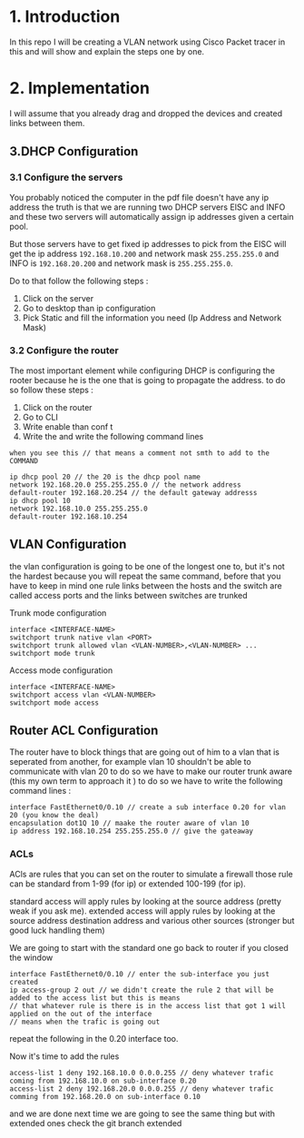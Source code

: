 # 1. Introduction
In this repo I will be creating a VLAN network using Cisco Packet tracer in this and will show and explain
the steps one by one.


# 2. Implementation 
I will assume that you already drag and dropped the devices and created links between them.  

## 3.DHCP Configuration
### 3.1 Configure the servers
You probably noticed the computer in the pdf file doesn't have any ip address the truth is that we are running
two DHCP servers EISC and INFO and these two servers will automatically assign ip addresses given a certain pool.

But those servers have to get fixed ip addresses to pick from the EISC will get the ip address `192.168.10.200`
and network mask `255.255.255.0` and INFO is `192.168.20.200` and network mask is `255.255.255.0`.

Do to that follow the following steps : 
1. Click on the server
2. Go to desktop than ip configuration
3. Pick Static and fill the information you need (Ip Address and Network Mask)
### 3.2 Configure the router
The most important element while configuring DHCP is configuring the rooter because he is the one that is going
to propagate the address. to do so follow these steps :
1. Click on the router
2. Go to CLI
3. Write enable than conf t
4. Write the and write the following command lines
```
when you see this // that means a comment not smth to add to the COMMAND 

ip dhcp pool 20 // the 20 is the dhcp pool name 
network 192.168.20.0 255.255.255.0 // the network address 
default-router 192.168.20.254 // the default gateway addresss
ip dhcp pool 10 
network 192.168.10.0 255.255.255.0
default-router 192.168.10.254

```
## VLAN Configuration
the vlan configuration is going to be one of the longest one to, but it's not the hardest because you will repeat 
the same command, before that you have to keep in mind one rule links between the hosts and the switch are called access
ports and the links between switches are trunked

Trunk mode configuration
```
interface <INTERFACE-NAME>
switchport trunk native vlan <PORT>
switchport trunk allowed vlan <VLAN-NUMBER>,<VLAN-NUMBER> ...
switchport mode trunk 
```
Access mode configuration
```
interface <INTERFACE-NAME>    
switchport access vlan <VLAN-NUMBER>
switchport mode access
```

## Router ACL Configuration
The router have to block things that are going out of him to a vlan that is seperated from another, for example vlan 10
shouldn't be able to communicate with vlan 20 to do so we have to make our router trunk aware (this my own term to approach it )
to do so we have to write the following command lines :

```
interface FastEthernet0/0.10 // create a sub interface 0.20 for vlan 20 (you know the deal) 
encapsulation dot1Q 10 // maake the router aware of vlan 10
ip address 192.168.10.254 255.255.255.0 // give the gateaway
```

### ACLs
ACls are rules that you can set on the router to simulate a firewall those rule can be standard from 1-99 (for ip) 
or extended 100-199 (for ip).

standard access will apply rules by looking at the source address (pretty weak if you ask me).
extended access will apply rules by looking at the source address destination address and various other sources
(stronger but good luck handling them)

We are going to  start with the standard one go back to router if you closed the window
```
interface FastEthernet0/0.10 // enter the sub-interface you just created 
ip access-group 2 out // we didn't create the rule 2 that will be added to the access list but this is means 
// that whatever rule is there is in the access list that got 1 will applied on the out of the interface 
// means when the trafic is going out 
```
repeat the following in the 0.20 interface too.

Now it's time to add the rules 
```
access-list 1 deny 192.168.10.0 0.0.0.255 // deny whatever trafic coming from 192.168.10.0 on sub-interface 0.20 
access-list 2 deny 192.168.20.0 0.0.0.255 // deny whatever trafic comming from 192.168.20.0 on sub-interface 0.10
```

and we are done next time we are going to see the same thing but with extended ones check the git branch extended

